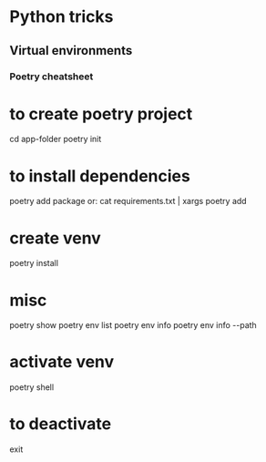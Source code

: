 # Python tricks

## Virtual environments

### Poetry cheatsheet

# to create poetry project

cd app-folder
poetry init


# to install dependencies
poetry add package 
or: 
cat requirements.txt | xargs poetry add 

# create venv
poetry install

# misc
poetry show
poetry env list
poetry env info
poetry env info --path

# activate venv
poetry shell

# to deactivate
exit
